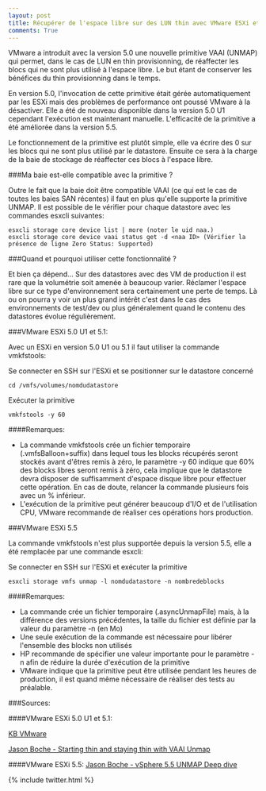 ```yaml
---
layout: post
title: Récupérer de l'espace libre sur des LUN thin avec VMware ESXi et UNMAP
comments: True
---
```


VMware a introduit avec la version 5.0 une nouvelle primitive VAAI (UNMAP) qui permet, dans le cas de LUN en thin provisionning, de réaffecter les blocs qui ne sont plus utilisé à l'espace libre. Le but étant de conserver les bénéfices du thin provisionning dans le temps.

En version 5.0, l'invocation de cette primitive était gérée automatiquement par les ESXi mais des problèmes de performance ont poussé VMware à la désactiver. Elle a été de nouveau disponible dans la version 5.0 U1 cependant l'exécution est maintenant manuelle. L'efficacité de la primitive a été améliorée dans la version 5.5.

Le fonctionnement de la primitive est plutôt simple, elle va écrire des 0 sur les blocs qui ne sont plus utilisé par le datastore. Ensuite ce sera à la charge de la baie de stockage de réaffecter ces blocs à l'espace libre.

###Ma baie est-elle compatible avec la primitive ?

Outre le fait que la baie doit être compatible VAAI (ce qui est le cas de toutes les baies SAN récentes) il faut en plus qu'elle supporte la primitive UNMAP. Il est possible de le vérifier pour chaque datastore avec les commandes esxcli suivantes:

```
esxcli storage core device list | more (noter le uid naa.)
esxcli storage core device vaai status get -d <naa ID> (Vérifier la présence de ligne Zero Status: Supported)
```

###Quand et pourquoi utiliser cette fonctionnalité ?

Et bien ça dépend... Sur des datastores avec des VM de production il est rare que la volumétrie soit amenée à beaucoup varier. Réclamer l'espace libre sur ce type d'environnement sera certainement une perte de temps. Là ou on pourra y voir un plus grand intérêt c'est dans le cas des environnements de test/dev ou plus généralement quand le contenu des datastores évolue régulièrement.

###VMware ESXi 5.0 U1 et 5.1:

Avec un ESXi en version 5.0 U1 ou 5.1 il faut utiliser la commande vmkfstools:

Se connecter en SSH sur l'ESXi et se positionner sur le datastore concerné

```
cd /vmfs/volumes/nomdudatastore
```

Exécuter la primitive

```
vmkfstools -y 60
```

####Remarques:

* La commande vmkfstools crée un fichier temporaire (.vmfsBalloon+suffix) dans lequel tous les blocks récupérés seront stockés avant d'êtres remis à zéro, le paramètre -y 60 indique que 60% des blocks libres seront remis à zéro, cela implique que le datastore devra disposer de suffisamment d'espace disque libre pour effectuer cette opération. En cas de doute, relancer la commande plusieurs fois avec un % inférieur.
* L'exécution de la primitive peut générer beaucoup d'I/O et de l'utilisation CPU, VMware recommande de réaliser ces opérations hors production.

###VMware ESXi 5.5

La commande vmkfstools n'est plus supportée depuis la version 5.5, elle a été remplacée par une commande esxcli:

Se connecter en SSH sur l'ESXi et exécuter la primitive

```
esxcli storage vmfs unmap -l nomdudatastore -n nombredeblocks
```

####Remarques:

* La commande crée un fichier temporaire (.asyncUnmapFile) mais, à la différence des versions précédentes, la taille du fichier est définie par la valeur du paramètre -n (en Mo)
* Une seule exécution de la commande est nécessaire pour libérer l'ensemble des blocks non utilisés
* HP recommande de spécifier une valeur importante pour le paramètre -n afin de réduire la durée d'exécution de la primitive
* VMware indique que la primitive peut être utilisée pendant les heures de production, il est quand même nécessaire de réaliser des tests au préalable.

###Sources:

####VMware ESXi 5.0 U1 et 5.1:

[KB VMware](http://kb.vmware.com/selfservice/microsites/search.do?language=en_US&cmd=displayKC&externalId=2014849)

[Jason Boche - Starting thin and staying thin with VAAI Unmap](http://www.boche.net/blog/index.php/2012/06/28/storage-starting-thin-and-staying-thin-with-vaai-unmap/)

####VMware ESXi 5.5:
[Jason Boche - vSphere 5.5 UNMAP Deep dive](http://www.boche.net/blog/index.php/2013/09/13/vsphere-5-5-unmap-deep-dive/)

{% include twitter.html %}
